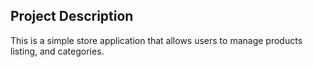 
## Project Description

This is a simple store application that allows users to manage products listing, and categories.